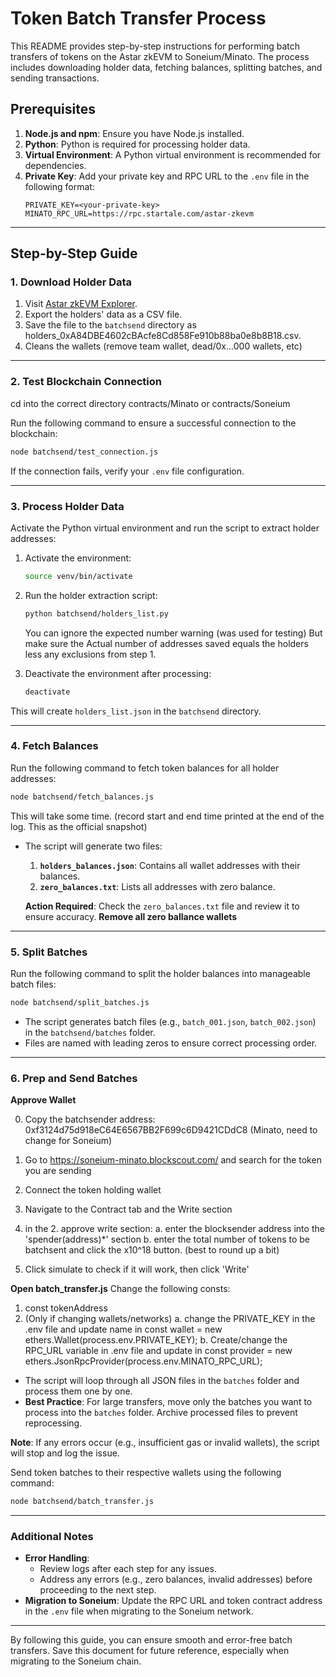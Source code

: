 # Token Batch Transfer Process

This README provides step-by-step instructions for performing batch transfers of tokens on the Astar zkEVM to Soneium/Minato. The process includes downloading holder data, fetching balances, splitting batches, and sending transactions.

## Prerequisites

1. **Node.js and npm**: Ensure you have Node.js installed.
2. **Python**: Python is required for processing holder data.
3. **Virtual Environment**: A Python virtual environment is recommended for dependencies.
4. **Private Key**: Add your private key and RPC URL to the `.env` file in the following format:
   ```
   PRIVATE_KEY=<your-private-key>
   MINATO_RPC_URL=https://rpc.startale.com/astar-zkevm
   ```

---

## Step-by-Step Guide

### 1. Download Holder Data

1. Visit [Astar zkEVM Explorer](https://astar-zkevm.explorer.startale.com/token/0xA84DBE4602cBAcfe8Cd858Fe910b88ba0e8b8B18?tab=holders).
2. Export the holders' data as a CSV file.
3. Save the file to the `batchsend` directory as holders_0xA84DBE4602cBAcfe8Cd858Fe910b88ba0e8b8B18.csv.
4. Cleans the wallets (remove team wallet, dead/0x...000 wallets, etc)

---

### 2. Test Blockchain Connection

cd into the correct directory contracts/Minato or contracts/Soneium

Run the following command to ensure a successful connection to the blockchain:

```bash
node batchsend/test_connection.js
```

If the connection fails, verify your `.env` file configuration.

---

### 3. Process Holder Data

Activate the Python virtual environment and run the script to extract holder addresses:

1. Activate the environment:
   ```bash
   source venv/bin/activate
   ```
2. Run the holder extraction script:

   ```bash
   python batchsend/holders_list.py
   ```

   You can ignore the expected number warning (was used for testing) But make sure the Actual number of addresses saved equals the holders less any exclusions from step 1.

3. Deactivate the environment after processing:
   ```bash
   deactivate
   ```

This will create `holders_list.json` in the `batchsend` directory.

---

### 4. Fetch Balances

Run the following command to fetch token balances for all holder addresses:

```bash
node batchsend/fetch_balances.js
```

This will take some time. (record start and end time printed at the end of the log. This as the official snapshot)

- The script will generate two files:

  1. **`holders_balances.json`**: Contains all wallet addresses with their balances.
  2. **`zero_balances.txt`**: Lists all addresses with zero balance.

  **Action Required**: Check the `zero_balances.txt` file and review it to ensure accuracy.
  **Remove all zero ballance wallets**

---

### 5. Split Batches

Run the following command to split the holder balances into manageable batch files:

```bash
node batchsend/split_batches.js
```

- The script generates batch files (e.g., `batch_001.json`, `batch_002.json`) in the `batchsend/batches` folder.
- Files are named with leading zeros to ensure correct processing order.

---

### 6. Prep and Send Batches

**Approve Wallet**

0. Copy the batchsender address: 0xf3124d75d918eC64E6567BB2F699c6D9421CDdC8 (Minato, need to change for Soneium)

1. Go to https://soneium-minato.blockscout.com/ and search for the token you are sending
2. Connect the token holding wallet
3. Navigate to the Contract tab and the Write section
4. in the 2. approve write section:
   a. enter the blocksender address into the 'spender(address)\*' section
   b. enter the total number of tokens to be batchsent and click the x10^18 button. (best to round up a bit)
5. Click simulate to check if it will work, then click 'Write'

**Open batch_transfer.js**
Change the following consts:

1. const tokenAddress
2. (Only if changing wallets/networks)
   a. change the PRIVATE_KEY in the .env file and update name in const wallet = new ethers.Wallet(process.env.PRIVATE_KEY);
   b. Create/change the RPC_URL variable in .env file and update in const provider = new ethers.JsonRpcProvider(process.env.MINATO_RPC_URL);

- The script will loop through all JSON files in the `batches` folder and process them one by one.
- **Best Practice**: For large transfers, move only the batches you want to process into the `batches` folder. Archive processed files to prevent reprocessing.

**Note**: If any errors occur (e.g., insufficient gas or invalid wallets), the script will stop and log the issue.

Send token batches to their respective wallets using the following command:

```bash
node batchsend/batch_transfer.js
```

---

### Additional Notes

- **Error Handling**:
  - Review logs after each step for any issues.
  - Address any errors (e.g., zero balances, invalid addresses) before proceeding to the next step.
- **Migration to Soneium**: Update the RPC URL and token contract address in the `.env` file when migrating to the Soneium network.

---

By following this guide, you can ensure smooth and error-free batch transfers. Save this document for future reference, especially when migrating to the Soneium chain.
